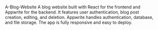A-Blog-Website
A blog website built with React for the frontend and Appwrite for the backend. It features user authentication, blog post creation, editing, and deletion. Appwrite handles authentication, database, and file storage. The app is fully responsive and easy to deploy.
